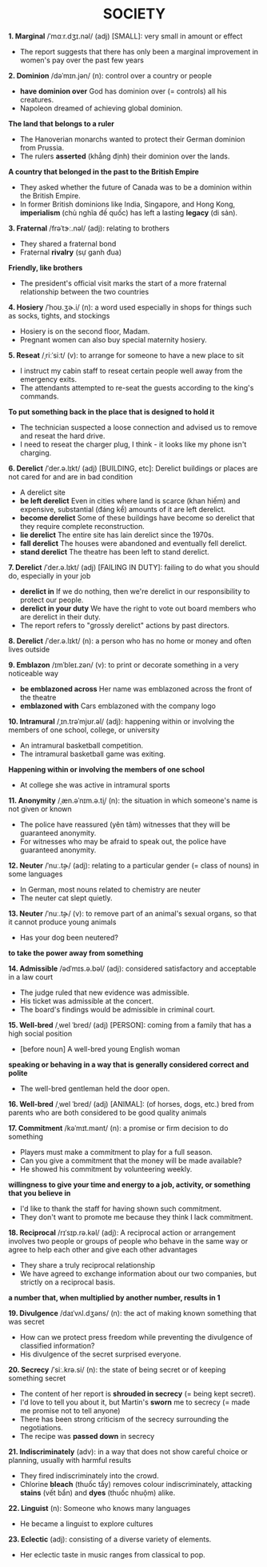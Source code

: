 <h1 align="center"><strong>SOCIETY</strong></h1>


**1. Marginal** /ˈmɑːr.dʒɪ.nəl/ (adj) [SMALL]: very small in amount or effect
- The report suggests that there has only been a marginal improvement in women's pay over the past few years

**2. Dominion** /dəˈmɪn.jən/ (n): control over a country or people
- **have dominion over** God has dominion over (= controls) all his creatures.
- Napoleon dreamed of achieving global dominion.

**The land that belongs to a ruler**
- The Hanoverian monarchs wanted to protect their German dominion from Prussia.
- The rulers **asserted** (khẳng định) their dominion over the lands.

**A country that belonged in the past to the British Empire**
- They asked whether the future of Canada was to be a dominion within the British Empire.
- In former British dominions like India, Singapore, and Hong Kong, **imperialism** (chủ nghĩa đế quốc) has left a lasting **legacy** (di sản).

**3. Fraternal** /frəˈtɝː.nəl/ (adj): relating to brothers
- They shared a fraternal bond
- Fraternal **rivalry** (sự ganh đua)

**Friendly, like brothers**
- The president's official visit marks the start of a more fraternal relationship between the two countries

**4. Hosiery** /ˈhoʊ.ʒɚ.i/ (n): a word used especially in shops for things such as socks, tights, and stockings
- Hosiery is on the second floor, Madam.
- Pregnant women can also buy special maternity hosiery.

**5. Reseat** /ˌriːˈsiːt/ (v): to arrange for someone to have a new place to sit
- I instruct my cabin staff to reseat certain people well away from the emergency exits.
- The attendants attempted to re-seat the guests according to the king's commands.

**To put something back in the place that is designed to hold it**
- The technician suspected a loose connection and advised us to remove and reseat the hard drive.
- I need to reseat the charger plug, I think - it looks like my phone isn't charging.

**6. Derelict** /ˈder.ə.lɪkt/ (adj) [BUILDING, etc]: Derelict buildings or places are not cared for and are in bad condition
- A derelict site
- **be left derelict** Even in cities where land is scarce (khan hiếm) and expensive, substantial (đáng kể) amounts of it are left derelict.
- **become derelict** Some of these buildings have become so derelict that they require complete reconstruction.
- **lie derelict** The entire site has lain derelict since the 1970s.
- **fall derelict** The houses were abandoned and eventually fell derelict.
- **stand derelict** The theatre has been left to stand derelict.

**7. Derelict** /ˈder.ə.lɪkt/ (adj) [FAILING IN DUTY]: failing to do what you should do, especially in your job
- **derelict in** If we do nothing, then we're derelict in our responsibility to protect our people.
- **derelict in your duty** We have the right to vote out board members who are derelict in their duty.
- The report refers to "grossly derelict" actions by past directors.

**8. Derelict** /ˈder.ə.lɪkt/ (n): a person who has no home or money and often lives outside

**9. Emblazon** /ɪmˈbleɪ.zən/ (v): to print or decorate something in a very noticeable way
- **be emblazoned across** Her name was emblazoned across the front of the theatre
- **emblazoned with** Cars emblazoned with the company logo

**10. Intramural** /ˌɪn.trəˈmjʊr.əl/ (adj): happening within or involving the members of one school, college, or university
- An intramural basketball competition.
- The intramural basketball game was exiting.

**Happening within or involving the members of one school**
- At college she was active in intramural sports

**11. Anonymity** /ˌæn.əˈnɪm.ə.t̬i/ (n): the situation in which someone's name is not given or known
- The police have reassured (yên tâm) witnesses that they will be guaranteed anonymity.
- For witnesses who may be afraid to speak out, the police have guaranteed anonymity.

**12. Neuter** /ˈnuː.t̬ɚ/ (adj): relating to a particular gender (= class of nouns) in some languages
- In German, most nouns related to chemistry are neuter
- The neuter cat slept quietly.

**13. Neuter** /ˈnuː.t̬ɚ/ (v): to remove part of an animal's sexual organs, so that it cannot produce young animals
- Has your dog been neutered?

**to take the power away from something**

**14. Admissible** /ədˈmɪs.ə.bəl/ (adj): considered satisfactory and acceptable in a law court
- The judge ruled that new evidence was admissible.
- His ticket was admissible at the concert.
- The board's findings would be admissible in criminal court.

**15. Well-bred** /ˌwel ˈbred/ (adj) [PERSON]: coming from a family that has a high social position
- [before noun] A well-bred young English woman

**speaking or behaving in a way that is generally considered correct and polite**
- The well-bred gentleman held the door open.

**16. Well-bred** /ˌwel ˈbred/ (adj) [ANIMAL]: (of horses, dogs, etc.) bred from parents who are both considered to be good quality animals

**17. Commitment** /kəˈmɪt.mənt/ (n): a promise or firm decision to do something

- Players must make a commitment to play for a full season.
- Can you give a commitment that the money will be made available?
- He showed his commitment by volunteering weekly.

**willingness to give your time and energy to a job, activity, or something that you believe in**
- I'd like to thank the staff for having shown such commitment.
- They don't want to promote me because they think I lack commitment.

**18. Reciprocal** /rɪˈsɪp.rə.kəl/ (adj): A reciprocal action or arrangement involves two people or groups of people who behave in the same way or agree to help each other and give each other advantages
- They share a truly reciprocal relationship
- We have agreed to exchange information about our two companies, but strictly on a reciprocal basis.

**a number that, when multiplied by another number, results in 1**

**19. Divulgence** /daɪˈvʌl.dʒəns/ (n): the act of making known something that was secret
- How can we protect press freedom while preventing the divulgence of classified information? 
- His divulgence of the secret surprised everyone.

**20. Secrecy** /ˈsiː.krə.si/ (n): the state of being secret or of keeping something secret
- The content of her report is **shrouded in secrecy** (= being kept secret).
- I'd love to tell you about it, but Martin's **sworn** me to secrecy (= made me promise not to tell anyone)
- There has been strong criticism of the secrecy surrounding the negotiations.
- The recipe was **passed down** in secrecy

**21. Indiscriminately** (adv): in a way that does not show careful choice or planning, usually with harmful results
- They fired indiscriminately into the crowd.
- Chlorine **bleach** (thuốc tẩy) removes colour indiscriminately, attacking **stains** (vết bẩn) and **dyes** (thuốc nhuộm) alike.

**22. Linguist** (n): Someone who knows many languages
- He became a linguist to explore cultures

**23. Eclectic** (adj): consisting of a diverse variety of elements.
- Her eclectic taste in music ranges from classical to pop.
